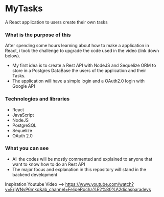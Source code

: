 # MyTasks
A React application to users create their own tasks

### What is the purpose of this
After spending some hours learning about how to make a application in React, i took the challenge to upgrade the code used in the video (link down below). 
- My first idea is to create a Rest API with NodeJS and Sequelize ORM to store in a Postgres DataBase the users of the application and their Tasks.
- The application will have a simple login and a OAuth2.0 login with Google API

### Technologies and libraries
- React
- JavaScript
- NodeJS
- PostgreSQL
- Sequelize
- OAuth 2.0

### What you can see
- All the codes will be mostly commented and explained to anyone that want to know how to do an Rest API 
- The major focus and explanation in this repository will stand in the backend development



Inspiration Youtube Video --> https://www.youtube.com/watch?v=ErjWNvP6mko&ab_channel=FelipeRocha%E2%80%A2dicasparadevs